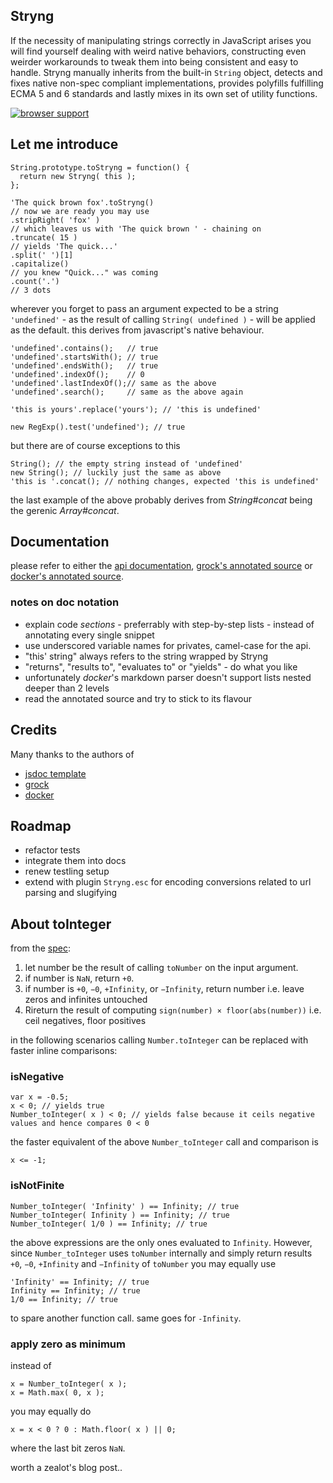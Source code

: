 
Stryng
------
If the necessity of manipulating strings correctly in JavaScript arises you will find yourself dealing with weird native behaviors, constructing even weirder workarounds to tweak them into being consistent and easy to handle. Stryng manually inherits from the built-in `String` object, detects and fixes native non-spec compliant implementations, provides polyfills fulfilling ECMA 5 and 6 standards and lastly mixes in its own set of utility functions.

[![browser support](https://ci.testling.com/espretto/stryng.png)](https://ci.testling.com/espretto/Stryng)

Let me introduce
----------------

```
String.prototype.toStryng = function() {
  return new Stryng( this );
};

'The quick brown fox'.toStryng()
// now we are ready you may use
.stripRight( 'fox' )
// which leaves us with 'The quick brown ' - chaining on
.truncate( 15 )
// yields 'The quick...'
.split(' ')[1]
.capitalize()
// you knew "Quick..." was coming
.count('.')
// 3 dots 
```

wherever you forget to pass an argument expected to be a string `'undefined'` - as the result of calling `String( undefined )` - will be applied as the default. this derives from javascript's native behaviour.
```
'undefined'.contains();   // true
'undefined'.startsWith(); // true
'undefined'.endsWith();   // true
'undefined'.indexOf();    // 0
'undefined'.lastIndexOf();// same as the above
'undefined'.search();     // same as the above again

'this is yours'.replace('yours'); // 'this is undefined'

new RegExp().test('undefined'); // true
```
but there are of course exceptions to this
```
String(); // the empty string instead of 'undefined'
new String(); // luckily just the same as above
'this is '.concat(); // nothing changes, expected 'this is undefined'
```
the last example of the above probably derives from _String#concat_ being the gerenic _Array#concat_.

Documentation
-------------
please refer to either the [api documentation](http://espretto.github.io/Stryng), [grock's annotated source](http://espretto.github.io/Stryng/grock) or [docker's annotated source](http://espretto.github.io/Stryng/docker/README.md.html).

### notes on doc notation

- explain code _sections_ - preferrably with step-by-step lists - instead of annotating every single snippet
- use underscored variable names for privates, camel-case for the api.
- "this' string" always refers to the string wrapped by Stryng
- "returns", "results to", "evaluates to" or "yields" - do what you like
- unfortunately _docker_'s markdown parser doesn't support lists nested deeper than 2 levels
- read the annotated source and try to stick to its flavour

Credits
-------
Many thanks to the authors of

- [jsdoc template](https://github.com/davidshimjs/jaguarjs-jsdoc)
- [grock](https://github.com/killercup/grock)
- [docker](https://github.com/jbt/docker)

Roadmap
-------

- refactor tests
- integrate them into docs
- renew testling setup
- extend with plugin `Stryng.esc` for encoding conversions related to url parsing and slugifying

About toInteger
---------------

from the [spec](http://www.ecma-international.org/ecma-262/5.1/#sec-9.4):

1. let number be the result of calling `toNumber` on the input argument.
2. if number is `NaN`, return `+0`.
3. if number is `+0`, `−0`, `+Infinity`, or `−Infinity`, return number i.e. leave zeros and infinites untouched
4. Rireturn the result of computing `sign(number) × floor(abs(number))` i.e. ceil negatives, floor positives

in the following scenarios calling `Number.toInteger` can be replaced with faster inline comparisons:
### isNegative
```
var x = -0.5;
x < 0; // yields true
Number_toInteger( x ) < 0; // yields false because it ceils negative values and hence compares 0 < 0
```
the faster equivalent of the above `Number_toInteger` call and comparison is
```
x <= -1;
```
### isNotFinite
```
Number_toInteger( 'Infinity' ) == Infinity; // true
Number_toInteger( Infinity ) == Infinity; // true
Number_toInteger( 1/0 ) == Infinity; // true
```
the above expressions are the only ones evaluated to `Infinity`.
However, since `Number_toInteger` uses `toNumber` internally and simply return
results `+0`, `−0`, `+Infinity` and `−Infinity` of `toNumber` you may equally use
```
'Infinity' == Infinity; // true
Infinity == Infinity; // true
1/0 == Infinity; // true
```
to spare another function call. same goes for `-Infinity`.

### apply zero as minimum
instead of
```
x = Number_toInteger( x );
x = Math.max( 0, x );
```
you may equally do
```
x = x < 0 ? 0 : Math.floor( x ) || 0;
```
where the last bit zeros `NaN`.

worth a zealot's blog post..

